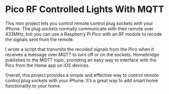 # Pico RF Controlled Lights With MQTT

This mini project lets you control remote control plug sockets with your iPhone. The plug sockets normally communicate with their remote over 433MHz, but you can use a Raspberry Pi Pico with an RF module to recode the signals sent from the remote.

I wrote a script that transmits the recoded signals from the Pico when it receives a message over MQTT to turn off or on the sockets. Homebridge publishes to the MQTT topic, providing an easy way to interface with the Pico from the Home app on iOS devices.    

Overall, this project provides a simple and effective way to control remote control plug sockets with your iPhone. It’s a great way to add smart home functionality to your home.